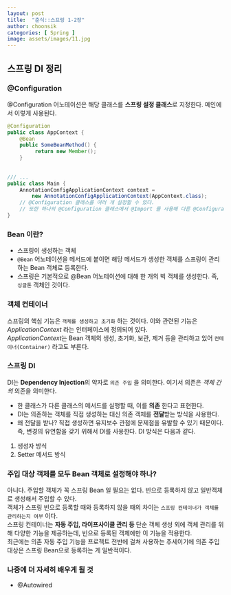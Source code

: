 ```yaml
---
layout: post
title:  "춘식::스프링 1-2장"
author: choonsik
categories: [ Spring ]
image: assets/images/11.jpg
---
```


## 스프링 DI 정리

### @Configuration

@Configuration 어노테이션은 해당 클래스를 **스프링 설정 클래스**로 지정한다. 메인에서 이렇게 사용된다.

```java
@Configuration
public class AppContext {
    @Bean
    public SomeBeanMethod() {
         return new Member();
    }
    
    
/// ...
public class Main {
    AnnotationConfigApplicationContext context =
        new AnnotationConfigApplicationContext(AppContext.class);
    // @Configuration 클래스를 여러 개 설정할 수 있다.
    // 또한 하나의 @Configuration 클래스에서 @Import 를 사용해 다른 @Configuration 클래스를 같이 사용할 수 있다.
}
```
### Bean 이란?
- 스프링이 생성하는 객체
- `@Bean` 어노테이션을 메서드에 붙이면 해당 메서드가 생성한 객체를 스프링이 관리하는 Bean 객체로 등록한다.
- 스프링은 기본적으로 @Bean 어노테이션에 대해 한 개의 빅 객체를 생성한다. 즉, `싱글톤` 객체인 것이다.
### 객체 컨테이너
스프링의 핵심 기능은 `객체를 생성하고 초기화` 하는 것이다. 이와 관련된 기능은 *ApplicationContext* 라는 인터페이스에 정의되어 있다. <br>
*ApplicationContext*는 Bean 객체의 생성, 초기화, 보관, 제거 등을 관리하고 있어 `컨테이너(Container)` 라고도 부른다.
### 스프링 DI
DI는 **Dependency Injection**의 약자로 `의존 주입` 을 의미한다. 여기서 의존은 *객체 간의* 의존을 의미한다.
- 한 클래스가 다른 클래스의 메서드를 실행할 때, 이를 **의존** 한다고 표현한다.
- DI는 의존하는 객체를 직접 생성하는 대신 의존 객체를 **전달**받는 방식을 사용한다.
- 왜 전달을 받나? 직접 생성하면 유지보수 관점에 문제점을 유발할 수 있기 때문이다. 즉, 변경의 유연함을 갖기 위해서 DI를 사용한다.
DI 방식은 다음과 같다.
1. 생성자 방식
2. Setter 메서드 방식
### 주입 대상 객체를 모두 Bean 객체로 설정해야 하나?
아니다. 주입할 객체가 꼭 스프링 Bean 일 필요는 없다. 빈으로 등록하지 않고 일반객체로 생성해서 주입할 수 있다. <br>
객체가 스프링 빈으로 등록할 때와 등록하지 않을 때의 차이는 `스프링 컨테이너가 객체를 관리하는지 여부` 이다. <br>
스프링 컨테이너는 **자동 주입, 라이프사이클 관리 등** 단순 객체 생성 외에 객체 관리를 위해 다양한 기능을 제공하는데, 빈으로 등록된 객체에만 이 기능을 적용한다. <br>
최근에는 의존 자동 주입 기능을 프로젝트 전반에 걸쳐 사용하는 추세이기에 의존 주입 대상은 스프링 Bean으로 등록하는 게 일반적이다.
### 나중에 더 자세히 배우게 될 것
- @Autowired 
